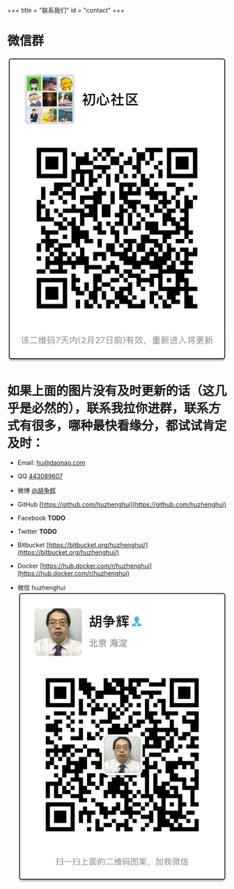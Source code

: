 +++
title = "联系我们"
id = "contact"
+++

# 微信群

![微信群](weixin-group.jpg)

# 如果上面的图片没有及时更新的话（这几乎是必然的），联系我拉你进群，联系方式有很多，哪种最快看缘分，都试试肯定及时：

* Email: [hu@daonao.com](hu@daonao.com)
* QQ [443089607](https://user.qzone.qq.com/443089607)
* 微博 [@胡争辉](http://weibo.com/huzhenghui)
* GitHub [https://github.com/huzhenghui](https://github.com/huzhenghui)
* Facebook **TODO**
* Twitter **TODO**
* Bitbucket [https://bitbucket.org/huzhenghui/](https://bitbucket.org/huzhenghui/)
* Docker [https://hub.docker.com/r/huzhenghui](https://hub.docker.com/r/huzhenghui)


* 微信 huzhenghui
![微信](weixin-hu.jpg)
